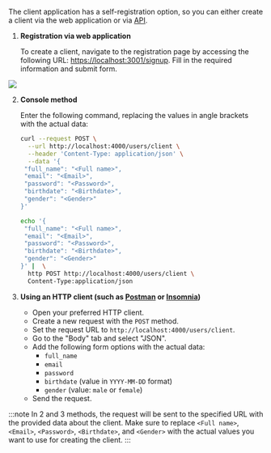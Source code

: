 The client application has a self-registration option, so you can either create a client via the web application or via [API](/api#tag/Client/paths/~1users~1client/post).

1. **Registration via web application**

   To create a client, navigate to the registration page by accessing the following URL: <https://localhost:3001/signup>.
   Fill in the required information and submit form.

  <Image src='/img/snippets/create-client.jpg'/>

2. **Console method**

   Enter the following command, replacing the values in angle brackets with the actual data:

    <Tabs groupId="request">

    <TabItem value="curl" label="cURL">

   ```bash
   curl --request POST \
     --url http://localhost:4000/users/client \
     --header 'Content-Type: application/json' \
     --data '{
   	"full_name": "<Full name>",
   	"email": "<Email>",
   	"password": "<Password>",
   	"birthdate": "<Birthdate>",
   	"gender": "<Gender>"
   }'
   ```

    </TabItem>

    <TabItem value="httpie" label="HTTPie">

   ```bash
   echo '{
   	"full_name": "<Full name>",
   	"email": "<Email>",
   	"password": "<Password>",
   	"birthdate": "<Birthdate>",
   	"gender": "<Gender>"
   }' |  \
     http POST http://localhost:4000/users/client \
     Content-Type:application/json
   ```

    </TabItem>

    </Tabs>

3. **Using an HTTP client (such as [Postman](https://www.postman.com) or [Insomnia](https://insomnia.rest))**

   - Open your preferred HTTP client.
   - Create a new request with the `POST` method.
   - Set the request URL to `http://localhost:4000/users/client`.
   - Go to the "Body" tab and select "JSON".
   - Add the following form options with the actual data:
     - `full_name`
     - `email`
     - `password`
     - `birthdate` (value in `YYYY-MM-DD` format)
     - `gender` (value: `male` or `female`)
   - Send the request.

:::note
In 2 and 3 methods, the request will be sent to the specified URL with the provided data about the client. Make sure to replace `<Full name>`, `<Email>`, `<Password>`, `<Birthdate>`, and `<Gender>` with the actual values you want to use for creating the client.
:::
